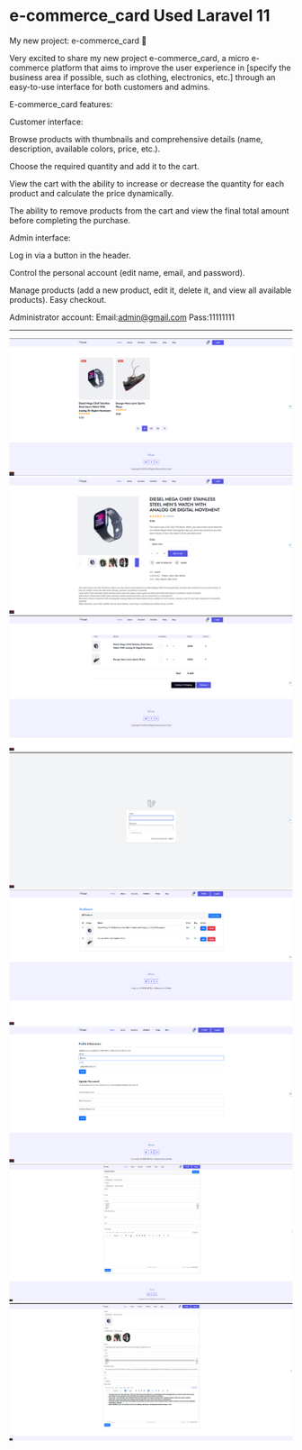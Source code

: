 # e-commerce_card Used Laravel 11  
 My new project: e-commerce_card 🛒

Very excited to share my new project e-commerce_card, a micro e-commerce platform that aims to improve the user experience in [specify the business area if possible, such as clothing, electronics, etc.] through an easy-to-use interface for both customers and admins.

E-commerce_card features:

Customer interface:

Browse products with thumbnails and comprehensive details (name, description, available colors, price, etc.).

Choose the required quantity and add it to the cart.

View the cart with the ability to increase or decrease the quantity for each product and calculate the price dynamically.

The ability to remove products from the cart and view the final total amount before completing the purchase.

Admin interface:

Log in via a button in the header.

Control the personal account (edit name, email, and password).

Manage products (add a new product, edit it, delete it, and view all available products).
Easy checkout.

Administrator account:
Email:admin@gmail.com
Pass:11111111

*******************************************************************************************************************************************************************************************************************************************************************************
 ![image alt](https://github.com/Bashir666/e-commerce_card/blob/133c6fe709bb1cd5658302a6508c035ccc27844b/Screenshot%202025-02-05%20163509.png)
 ![image alt](https://github.com/Bashir666/e-commerce_card/blob/3b2cb8b3066dd493757211f194ea9c8b7be2e1e9/Screenshot%202025-02-05%20163540.png)
 ![image alt](https://github.com/Bashir666/e-commerce_card/blob/3b2cb8b3066dd493757211f194ea9c8b7be2e1e9/Screenshot%202025-02-05%20163614.png)
 ![image alt](https://github.com/Bashir666/e-commerce_card/blob/3b2cb8b3066dd493757211f194ea9c8b7be2e1e9/Screenshot%202025-02-05%20163635.png)
 ![image alt](https://github.com/Bashir666/e-commerce_card/blob/3b2cb8b3066dd493757211f194ea9c8b7be2e1e9/Screenshot%202025-02-05%20163656.png)
 ![image alt](https://github.com/Bashir666/e-commerce_card/blob/3b2cb8b3066dd493757211f194ea9c8b7be2e1e9/Screenshot%202025-02-05%20163725.png)
 ![image alt](https://github.com/Bashir666/e-commerce_card/blob/3b2cb8b3066dd493757211f194ea9c8b7be2e1e9/Screenshot%202025-02-05%20163800.png)
 ![image alt](https://github.com/Bashir666/e-commerce_card/blob/3b2cb8b3066dd493757211f194ea9c8b7be2e1e9/Screenshot%202025-02-05%20163824.png)

 
 
